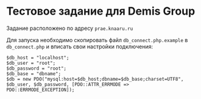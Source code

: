 # Тестовое задание для Demis Group
Задание расположено по адресу `prae.knaaru.ru`

Для запуска необходимо скопировать файл `db_connect.php.example` в `db_connect.php` и вписать свои настройки подключения:
```
$db_host = "localhost";
$db_user = "root";
$db_password = "root";
$db_base = "dbname";
$db = new PDO("mysql:host=$db_host;dbname=$db_base;charset=UTF8", $db_user, $db_password, [PDO::ATTR_ERRMODE => PDO::ERRMODE_EXCEPTION]);
```

